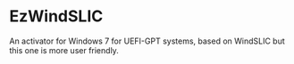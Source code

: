 # EzWindSLIC
An activator for Windows 7 for UEFI-GPT systems, based on WindSLIC but this one is more user friendly.
